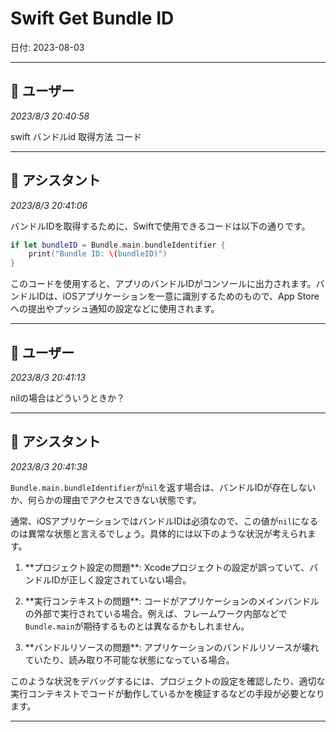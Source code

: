# Swift Get Bundle ID

日付: 2023-08-03

---

## 👤 ユーザー
*2023/8/3 20:40:58*

swift バンドルid 取得方法 コード

---

## 🤖 アシスタント
*2023/8/3 20:41:06*

バンドルIDを取得するために、Swiftで使用できるコードは以下の通りです。

```swift
if let bundleID = Bundle.main.bundleIdentifier {
    print("Bundle ID: \(bundleID)")
}
```

このコードを使用すると、アプリのバンドルIDがコンソールに出力されます。バンドルIDは、iOSアプリケーションを一意に識別するためのもので、App Storeへの提出やプッシュ通知の設定などに使用されます。

---

## 👤 ユーザー
*2023/8/3 20:41:13*

nilの場合はどういうときか？

---

## 🤖 アシスタント
*2023/8/3 20:41:38*

`Bundle.main.bundleIdentifier`が`nil`を返す場合は、バンドルIDが存在しないか、何らかの理由でアクセスできない状態です。

通常、iOSアプリケーションではバンドルIDは必須なので、この値が`nil`になるのは異常な状態と言えるでしょう。具体的には以下のような状況が考えられます。

1. \*\*プロジェクト設定の問題\*\*: Xcodeプロジェクトの設定が誤っていて、バンドルIDが正しく設定されていない場合。

2. \*\*実行コンテキストの問題\*\*: コードがアプリケーションのメインバンドルの外部で実行されている場合。例えば、フレームワーク内部などで`Bundle.main`が期待するものとは異なるかもしれません。

3. \*\*バンドルリソースの問題\*\*: アプリケーションのバンドルリソースが壊れていたり、読み取り不可能な状態になっている場合。

このような状況をデバッグするには、プロジェクトの設定を確認したり、適切な実行コンテキストでコードが動作しているかを検証するなどの手段が必要となります。

---
